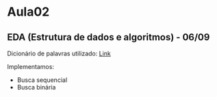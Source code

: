 # Aula02 

## EDA (Estrutura de dados e algoritmos) - 06/09

Dicionário de palavras utilizado:
[Link](https://www.ime.usp.br/~pf/dicios/)

Implementamos:
* Busca sequencial
* Busca binária